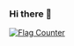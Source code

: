 ### Hi there 👋


<a href="https://info.flagcounter.com/0OGe"><img src="https://s05.flagcounter.com/map/0OGe/size_m/txt_000000/border_7041CC/pageviews_0/viewers_0/flags_0/" alt="Flag Counter" border="0"></a>
<!--
**Pianomen/Pianomen** is a ✨ _special_ ✨ repository because its `README.md` (this file) appears on your GitHub profile.

Here are some ideas to get you started:

- 🔭 I’m currently working on ...
- 🌱 I’m currently learning ...
- 👯 I’m looking to collaborate on ...
- 🤔 I’m looking for help with ...
- 💬 Ask me about ...
- 📫 How to reach me: ...
- 😄 Pronouns: ...
- ⚡ Fun fact: ...
-->
